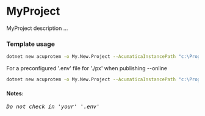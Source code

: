 # MyProject

MyProject description ... 

### Template usage
```bash
dotnet new acuprotem -o My.New.Project --AcumaticaInstancePath "c:\Program Files\Acumatica ERP\A242060014"
```
For a preconfigured '.env' file for './px' when publishing --online
```sh
dotnet new acuprotem -o My.New.Project --AcumaticaInstancePath "c:\Program Files\Acumatica ERP\A242060014" --AcumaticaBaseUrl http://localhost/A242060014 --AcumaticaUsername admin --AcumaticaPassword password --AcumaticaCompany Company
```

#### Notes:

<pre><i>Do not check in 'your' '.env'